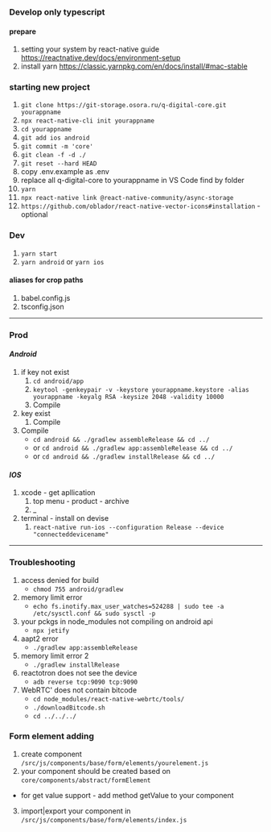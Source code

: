 ### Develop only typescript
#### prepare
1. setting your system by react-native guide https://reactnative.dev/docs/environment-setup
2. install yarn https://classic.yarnpkg.com/en/docs/install/#mac-stable
### starting new project
1. `git clone https://git-storage.osora.ru/q-digital-core.git yourappname`
2. `npx react-native-cli init yourappname`
3. `cd yourappname`
4. `git add ios android`
5. `git commit -m 'core'`
6. `git clean -f -d ./`
7. `git reset --hard HEAD`
8. copy .env.example as .env
9. replace all q-digital-core to yourappname in VS Code find by folder
10. `yarn`
11. `npx react-native link @react-native-community/async-storage`
12. `https://github.com/oblador/react-native-vector-icons#installation` - optional

### Dev
1. `yarn start`
2. `yarn android` or `yarn ios`

#### aliases for crop paths
1. babel.config.js
2. tsconfig.json

---

### Prod
#### ***Android***
1. if key not exist
	1. `cd android/app`
	2. `keytool -genkeypair -v -keystore yourappname.keystore -alias yourappname -keyalg RSA -keysize 2048 -validity 10000`
	3. Compile
2. key exist
	1. Compile
3. Compile
	* `cd android && ./gradlew assembleRelease && cd ../`
	* or `cd android && ./gradlew app:assembleRelease && cd ../`
	* or `cd android && ./gradlew installRelease && cd ../`
#### ***IOS***
1. xcode - get apllication
	1. top menu - product - archive
	2. _
2. terminal - install on devise
	1. `react-native run-ios --configuration Release --device "connecteddevicename"`
---
### Troubleshooting
1. access denied for build
	* `chmod 755 android/gradlew`
2. memory limit error
	* `echo fs.inotify.max_user_watches=524288 | sudo tee -a /etc/sysctl.conf && sudo sysctl -p`
3. your pckgs in node_modules not compiling on android api
	* `npx jetify`
4. aapt2 error
	* `./gradlew app:assembleRelease`
5. memory limit error 2
	* `./gradlew installRelease`
6. reactotron does not see the device
	* `adb reverse tcp:9090 tcp:9090`
7. WebRTC' does not contain bitcode
	* `cd node_modules/react-native-webrtc/tools/`
	* `./downloadBitcode.sh`
	* `cd ../../../`

### Form element adding
1. create component `/src/js/components/base/form/elements/yourelement.js`
2. your component should be created based on `core/components/abstract/formElement`
- for get value support - add method getValue to your component
3. import|export your component in `/src/js/components/base/form/elements/index.js`